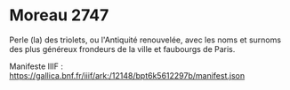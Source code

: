 # Moreau 2747

Perle (la) des triolets, ou l'Antiquité renouvelée, avec les noms et surnoms des plus généreux frondeurs de la ville et faubourgs de Paris.

Manifeste IIIF : https://gallica.bnf.fr/iiif/ark:/12148/bpt6k5612297b/manifest.json